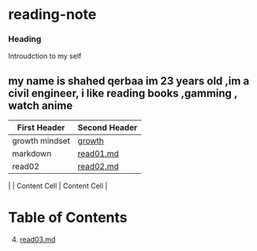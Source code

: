 # reading-note

### Heading 
Introudction to my self 
## my name is shahed qerbaa im 23 years old ,im a civil engineer, i like reading books ,gamming , watch anime 

| First Header  | Second Header |
| ------------- | ------------- |
| growth mindset  | [growth](https://shahed-damer.github.io/reading-note/growth)   |
| markdown   | [read01.md]( https://shahed-damer.github.io/reading-note/read01) |
| read02  |  [read02.md]( https://shahed-damer.github.io/reading-note/read02)
  |
| Content Cell  | Content Cell  |

# Table of Contents
4. [read03.md]( https://shahed-damer.github.io/reading-note/read03) 




